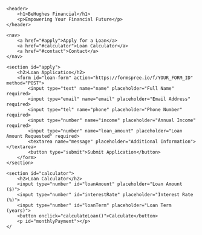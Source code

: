 <!DOCTYPE html>
<html lang="en">
<head>
    <meta charset="UTF-8">
    <meta name="viewport" content="width=device-width, initial-scale=1.0">
    <title>BeHughes Financial</title>
    <link rel="stylesheet" href="styles.css">
    <script defer src="script.js"></script>
</head>
<body>

    <header>
        <h1>BeHughes Financial</h1>
        <p>Empowering Your Financial Future</p>
    </header>

    <nav>
        <a href="#apply">Apply for a Loan</a>
        <a href="#calculator">Loan Calculator</a>
        <a href="#contact">Contact</a>
    </nav>

    <section id="apply">
        <h2>Loan Application</h2>
        <form id="loan-form" action="https://formspree.io/f/YOUR_FORM_ID" method="POST">
            <input type="text" name="name" placeholder="Full Name" required>
            <input type="email" name="email" placeholder="Email Address" required>
            <input type="tel" name="phone" placeholder="Phone Number" required>
            <input type="number" name="income" placeholder="Annual Income" required>
            <input type="number" name="loan_amount" placeholder="Loan Amount Requested" required>
            <textarea name="message" placeholder="Additional Information"></textarea>
            <button type="submit">Submit Application</button>
        </form>
    </section>

    <section id="calculator">
        <h2>Loan Calculator</h2>
        <input type="number" id="loanAmount" placeholder="Loan Amount ($)">
        <input type="number" id="interestRate" placeholder="Interest Rate (%)">
        <input type="number" id="loanTerm" placeholder="Loan Term (years)">
        <button onclick="calculateLoan()">Calculate</button>
        <p id="monthlyPayment"></p>
    </

